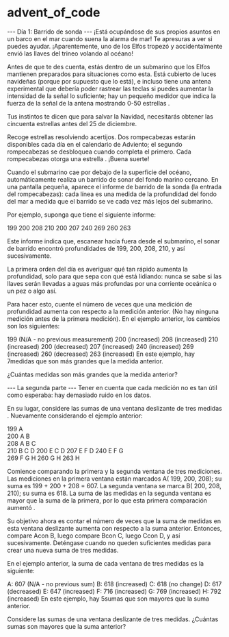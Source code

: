 # advent_of_code

--- Día 1: Barrido de sonda ---
¡Está ocupándose de sus propios asuntos en un barco en el mar cuando suena la alarma de mar! Te apresuras a ver si puedes ayudar. ¡Aparentemente, uno de los Elfos tropezó y accidentalmente envió las llaves del trineo volando al océano!

Antes de que te des cuenta, estás dentro de un submarino que los Elfos mantienen preparados para situaciones como esta. Está cubierto de luces navideñas (porque por supuesto que lo está), e incluso tiene una antena experimental que debería poder rastrear las teclas si puedes aumentar la intensidad de la señal lo suficiente; hay un pequeño medidor que indica la fuerza de la señal de la antena mostrando 0-50 estrellas .

Tus instintos te dicen que para salvar la Navidad, necesitarás obtener las cincuenta estrellas antes del 25 de diciembre.

Recoge estrellas resolviendo acertijos. Dos rompecabezas estarán disponibles cada día en el calendario de Adviento; el segundo rompecabezas se desbloquea cuando completa el primero. Cada rompecabezas otorga una estrella . ¡Buena suerte!

Cuando el submarino cae por debajo de la superficie del océano, automáticamente realiza un barrido de sonar del fondo marino cercano. En una pantalla pequeña, aparece el informe de barrido de la sonda (la entrada del rompecabezas): cada línea es una medida de la profundidad del fondo del mar a medida que el barrido se ve cada vez más lejos del submarino.

Por ejemplo, suponga que tiene el siguiente informe:

199
200
208
210
200
207
240
269
260
263

Este informe indica que, escanear hacia fuera desde el submarino, el sonar de barrido encontró profundidades de 199, 200, 208, 210, y así sucesivamente.

La primera orden del día es averiguar qué tan rápido aumenta la profundidad, solo para que sepa con qué está lidiando: nunca se sabe si las llaves serán llevadas a aguas más profundas por una corriente oceánica o un pez o algo así.

Para hacer esto, cuente el número de veces que una medición de profundidad aumenta con respecto a la medición anterior. (No hay ninguna medición antes de la primera medición). En el ejemplo anterior, los cambios son los siguientes:

199 (N/A - no previous measurement)
200 (increased)
208 (increased)
210 (increased)
200 (decreased)
207 (increased)
240 (increased)
269 (increased)
260 (decreased)
263 (increased)
En este ejemplo, hay 7medidas que son más grandes que la medida anterior.

¿Cuántas medidas son más grandes que la medida anterior?

--- La segunda parte ---
Tener en cuenta que cada medición no es tan útil como esperaba: hay demasiado ruido en los datos.

En su lugar, considere las sumas de una ventana deslizante de tres medidas . Nuevamente considerando el ejemplo anterior:

199  A      
200  A B    
208  A B C  
210    B C D
200  E   C D
207  E F   D
240  E F G  
269    F G H
260      G H
263        H

Comience comparando la primera y la segunda ventana de tres mediciones. Las mediciones en la primera ventana están marcados A( 199, 200, 208); su suma es 199 + 200 + 208 = 607. La segunda ventana se marca B( 200, 208, 210); su suma es 618. La suma de las medidas en la segunda ventana es mayor que la suma de la primera, por lo que esta primera comparación aumentó .

Su objetivo ahora es contar el número de veces que la suma de medidas en esta ventana deslizante aumenta con respecto a la suma anterior. Entonces, compare Acon B, luego compare Bcon C, luego Ccon D, y así sucesivamente. Deténgase cuando no queden suficientes medidas para crear una nueva suma de tres medidas.

En el ejemplo anterior, la suma de cada ventana de tres medidas es la siguiente:

A: 607 (N/A - no previous sum)
B: 618 (increased)
C: 618 (no change)
D: 617 (decreased)
E: 647 (increased)
F: 716 (increased)
G: 769 (increased)
H: 792 (increased)
En este ejemplo, hay 5sumas que son mayores que la suma anterior.

Considere las sumas de una ventana deslizante de tres medidas. ¿Cuántas sumas son mayores que la suma anterior?
